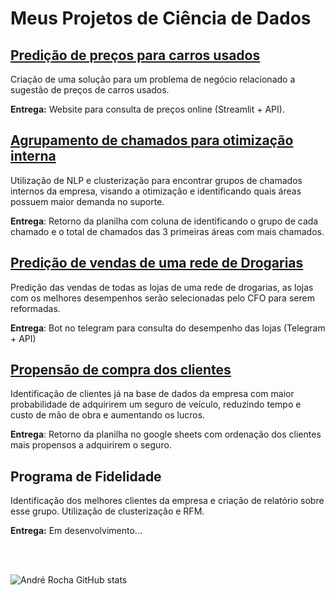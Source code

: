 # Meus Projetos de Ciência de Dados

## [Predição de preços para carros usados](https://github.com/andrerochads/cars_price_predict)
Criação de uma solução para um problema de negócio relacionado a sugestão de preços de carros usados.

**Entrega:** Website para consulta de preços online (Streamlit + API).

## [Agrupamento de chamados para otimização interna](https://github.com/andrerochads/agrupando_chamados_nlp_cluster)
Utilização de NLP e clusterização para encontrar grupos de chamados internos da empresa, visando a otimização e identificando quais áreas possuem maior demanda no suporte.

**Entrega**: Retorno da planilha com coluna de identificando o grupo de cada chamado e o total de chamados das 3 primeiras áreas com mais chamados.

## [Predição de vendas de uma rede de Drogarias](https://github.com/andrerochads/Sales_Prediction_for_Drugstore_Chain)
Predição das vendas de todas as lojas de uma rede de drogarias, as lojas com os melhores desempenhos serão selecionadas pelo CFO para serem reformadas.

**Entrega**: Bot no telegram para consulta do desempenho das lojas (Telegram + API)

## [Propensão de compra dos clientes](https://github.com/andrerochads/health_insurance_cross_sell)
Identificação de clientes já na base de dados da empresa com maior probabilidade de adquirirem um seguro de veículo, reduzindo tempo e custo de mão de obra e aumentando os lucros.

**Entrega**: Retorno da planilha no google sheets com ordenação dos clientes mais propensos a adquirirem o seguro.

## Programa de Fidelidade
Identificação dos melhores clientes da empresa e criação de relatório sobre esse grupo. Utilização de clusterização e RFM.

**Entrega:** Em desenvolvimento...

<br>
<br>

![André Rocha GitHub stats](https://github-readme-stats.vercel.app/api?username=andrerochads&show_icons=true&theme=gruvbox)